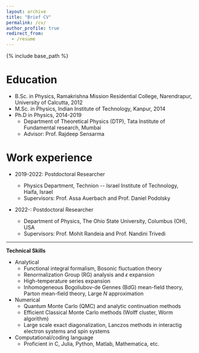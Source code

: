 ```yaml
---
layout: archive
title: "Brief CV"
permalink: /cv/
author_profile: true
redirect_from:
  - /resume
---
```


{% include base_path %}

Education
======
* B.Sc. in Physics, Ramakrishna Mission Residential College, Narendrapur, University of Calcutta, 2012
* M.Sc. in Physics, Indian Institute of Technology, Kanpur, 2014
* Ph.D in Physics, 2014-2019
  * Department of Theoretical Physics (DTP), Tata Institute of Fundamental research, Mumbai
  * Advisor: Prof. Rajdeep Sensarma

Work experience
======
* 2019-2022: Postdoctoral Researcher
  * Physics Department, Technion -- Israel Institute of Technology, Haifa, Israel 
  * Supervisors: Prof. Assa Auerbach and Prof. Daniel Podolsky

* 2022-: Postdoctoral Researcher
  * Department of Physics, The Ohio State University, Columbus (OH), USA 
  * Supervisors: Prof. Mohit Randeia and Prof. Nandini Trivedi
  
---

**Technical Skills**

* Analytical
  * Functional integral formalism, Bosonic fluctuation theory
  * Renormalization Group (RG) analysis and $\epsilon$ expansion
  * High-temperature series expansion
  * Inhomogeneous Bogoliubov-de Gennes (BdG) mean-field theory, Parton mean-field theory, Large $N$ approximation
* Numerical
  * Quantum Monte Carlo (QMC) and analytic continuation methods
  * Efficient Classical Monte Carlo methods (Wolff cluster, Worm algorithm) 
  * Large scale exact diagonalization, Lanczos methods in interactig electron systems and spin systems
* Computational/coding language
  * Proficient in C, Julia, Python, Matlab, Mathematica, etc.

